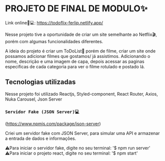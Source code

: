 # PROJETO DE FINAL DE MODULO✨
Link online🔗💻: https://todoflix-ferlip.netlify.app/

Nesse projeto tive a oportunidade de criar um site semelhante ao Netflix🎬, porém com algumas funcionalidades diferentes.

A ideia do projeto é criar um ToDoList📝 porém de filme, criar um site onde possamos adicionar filmes que gostamos/ já assistimos. Adicionando o nome, descrição e uma imagem de capa, depois acessar as paginas especificas de cada categoria para ver o filme rotulado e postado lá.

## Tecnologias utilizadas

Nesse projeto foi utilizado Reactjs, Styled-component, React Router, Axios, Nuka Carousel, Json Server

### `Servidor Fake (JSON Server)💻`
(https://www.npmjs.com/package/json-server)

Criei um servidor fake com JSON Server, para simular uma API e armazenar a entrada de dados e informações.

⚠Para iniciar o servidor fake, digite no seu terminal: '$ npm run server'
<br/>
⚠Para iniciar o projeto react, digite no seu terminal: '$ npm start'
